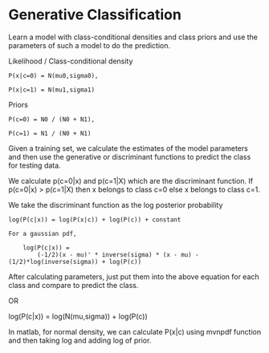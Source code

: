 # Generative Classification

Learn a model with class-conditional densities and class priors
and use the parameters of such a model to do the prediction.

Likelihood / Class-conditional density

	P(x|c=0) = N(mu0,sigma0),
	
	P(x|c=1) = N(mu1,sigma1)

Priors

	P(c=0) = N0 / (N0 + N1),
	
	P(c=1) = N1 / (N0 + N1)

Given a training set, we calculate the estimates of the model parameters and then use the generative or discriminant functions to predict the class for testing data.

We calculate p(c=0|x) and p(c=1|X) which are the discriminant function. If p(c=0|x) > p(c=1|X) then x belongs to class c=0 else x belongs to class c=1.

We take the discriminant function as the log posterior probability

	log(P(c|x)) = log(P(x|c)) + log(P(c)) + constant
	
	For a gaussian pdf,
	
		log(P(c|x)) = 
			(-1/2)(x - mu)' * inverse(sigma) * (x - mu) - (1/2)*log(inverse(sigma)) + log(P(c))

After calculating parameters, just put them into the above equation for each class and compare to predict the class.

OR

log(P(c|x)) = log(N(mu,sigma)) + log(P(c))

In matlab, for normal density, we can calculate P(x|c) using mvnpdf function and then taking log and adding log of prior.
